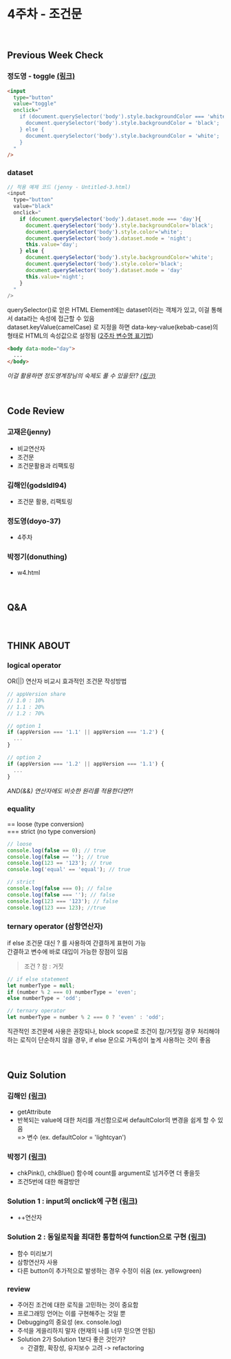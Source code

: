 # 4주차 - 조건문

<br>

## Previous Week Check

### 정도영 - toggle [(링크)](https://luvandfree.github.io/javascript-study/review/doyo-37/w04_conditonal/toggle.html)

```html
<input
  type="button"
  value="toggle"
  onclick="
    if (document.querySelector('body').style.backgroundColor === 'white'){
      document.querySelector('body').style.backgroundColor = 'black';
    } else {
      document.querySelector('body').style.backgroundColor = 'white';
    }
  "
/>
```

### dataset

```javascript
// 적용 예제 코드 (jenny - Untitled-3.html)
<input
  type="button"
  value="black"
  onclick="
    if (document.querySelector('body').dataset.mode === 'day'){
      document.querySelector('body').style.backgroundColor='black';
      document.querySelector('body').style.color='white';
      document.querySelector('body').dataset.mode = 'night';
      this.value='day';
    } else {
      document.querySelector('body').style.backgroundColor='white';
      document.querySelector('body').style.color='black';
      document.querySelector('body').dataset.mode = 'day'
      this.value='night';
    }
  "
/>
```

querySelector()로 얻은 HTML Element에는 dataset이라는 객체가 있고, 이걸 통해서 data라는 속성에 접근할 수 있음  
dataset.keyValue(camelCase) 로 지정을 하면 data-key-value(kebab-case)의 형태로 HTML의 속성값으로 설정됨 ([2주차 변수명 표기법](https://luvandfree.github.io/javascript-study/docs/course/02.html#%ED%91%9C%EA%B8%B0%EB%B2%95))

```html
<body data-mode="day">
  ...
</body>
```

_이걸 활용하면 정도영계장님의 숙제도 풀 수 있을듯!? [(링크)](https://luvandfree.github.io/javascript-study/review/jenny/week_03_css_selector/Untitled-3_modify.html)_

<br>

## Code Review

### 고재은(jenny)

- 비교연산자
- 조건문
- 조건문활용과 리팩토링

### 김해인(godsldl94)

- 조건문 활용, 리팩토링

### 정도영(doyo-37)

- 4주차

### 박정기(donuthing)

- w4.html

<br>

## Q&A

<br>

## THINK ABOUT

### logical operator

OR(||) 연산자 비교시 효과적인 조건문 작성방법

```javascript
// appVersion share
// 1.0 : 10%
// 1.1 : 20%
// 1.2 : 70%

// option 1
if (appVersion === '1.1' || appVersion === '1.2') {
  ...
}

// option 2
if (appVersion === '1.2' || appVersion === '1.1') {
  ...
}
```

_AND(&&) 연산자에도 비슷한 원리를 적용한다면?!_

### equality

== loose (type conversion)  
=== strict (no type conversion)

```javascript
// loose
console.log(false == 0); // true
console.log(false == ''); // true
console.log(123 == '123'); // true
console.log('equal' == 'equal'); // true

// strict
console.log(false === 0); // false
console.log(false === ''); // false
console.log(123 === '123'); // false
console.log(123 === 123); //true
```

### ternary operator (삼항연산자)

if else 조건문 대신 ? 를 사용하여 간결하게 표현이 가능  
간결하고 변수에 바로 대입이 가능한 장점이 있음

> 조건 ? 참 : 거짓

```javascript
// if else statement
let numberType = null;
if (number % 2 === 0) numberType = 'even';
else numberType = 'odd';

// ternary operator
let numberType = number % 2 === 0 ? 'even' : 'odd';
```

직관적인 조건문에 사용은 권장되나, block scope로 조건이 참/거짓일 경우 처리해야하는 로직이 단순하지 않을 경우, if else 문으로 가독성이 높게 사용하는 것이 좋음

<br>

## Quiz Solution

### 김해인 [(링크)](https://luvandfree.github.io/javascript-study/review/godsldl94/w04_quiz/js_week4_quiz_03.html)

- getAttribute
- 반복되는 value에 대한 처리를 개선함으로써 defaultColor의 변경을 쉽게 할 수 있음  
  => 변수 (ex. defaultColor = 'lightcyan')

### 박정기 [(링크)](https://luvandfree.github.io/javascript-study/review/donuthing/w04_quiz/quiz_jk.html)

- chkPink(), chkBlue() 함수에 count를 argument로 넘겨주면 더 좋을듯
- 조건5번에 대한 해결방안

### Solution 1 : input의 onclick에 구현 [(링크)](https://luvandfree.github.io/javascript-study/quiz/04_conditional/quiz_04_solution_01.html)

- ++연산자

### Solution 2 : 동일로직을 최대한 통합하여 function으로 구현 [(링크)](https://luvandfree.github.io/javascript-study/quiz/04_conditional/quiz_04_solution_02.html)

- 함수 미리보기
- 삼항연산자 사용
- 다른 button이 추가적으로 발생하는 경우 수정이 쉬움 (ex. yellowgreen)

### review

- 주어진 조건에 대한 로직을 고민하는 것이 중요함
- 프로그래밍 언어는 이를 구현해주는 것일 뿐
- Debugging의 중요성 (ex. console.log)
- 주석을 게을리하지 말자 (현재의 나를 너무 믿으면 안됨)
- Solution 2가 Solution 1보다 좋은 것인가?
  - 간결함, 확장성, 유지보수 고려 -> refactoring
